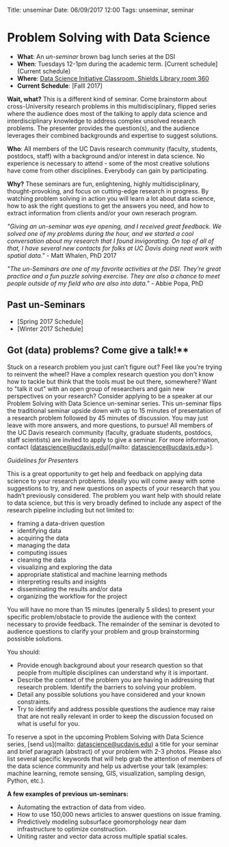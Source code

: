 Title: unseminar
Date: 06/09/2017 12:00 
Tags: unseminar, seminar

# Problem Solving with Data Science

* __What__: An *un-seminar* brown bag lunch series at the DSI
* __When__:  Tuesdays 12-1pm during the academic term. [Current schedule](Current schedule)
* __Where__: [Data Science Initiative Classroom, Shields Library room 360](http://dsi.ucdavis.edu/directions.html)
* __Current Schedule__: [Falll 2017]

**Wait, what?** 
This is a different kind of seminar. Come brainstorm about cross-University research problems in this multidisciplinary, flipped series where the audience does most of the talking to apply data science and interdisciplinary knowledge to address complex unsolved research problems. The presenter provides the question(s), and the audience leverages their combined backgrounds and expertise to suggest solutions.
 
**Who**: 
All members of the UC Davis research community (faculty, students, postdocs, staff) with a background and/or interest in data science. No experience is necessary to attend - some of the most creative solutions have come from other disciplines. Everybody can gain by participating. 
 
**Why?** 
These seminars are fun, enlightening, highly multidisciplinary, thought-provoking, and focus on cutting-edge research in progress. By watching problem solving in action you will learn a lot about data science, how to ask the right questions to get the answers you need, and how to extract information from clients and/or your own reserach program.

*"Giving an un-seminar was eye opening, and I received great feedback. We solved one of my problems during the hour, and we started a cool conversation about my research that I found invigorating. On top of all of that, I have several new contacts for folks at UC Davis doing neat work with spatial data."* - Matt Whalen, PhD 2017

*"The un-Seminars are one of my favorite activities at the DSI. They’re great practice and a fun puzzle solving exercise. They are also a chance to meet people outside of my field who are also into data."* - Abbie Popa, PhD
 

 ## Past un-Seminars
* [Spring 2017 Schedule]
* [Winter 2017 Schedule]


 ## Got (data) problems? Come give a talk!**

 Stuck on a research problem you just can’t figure out? Feel like you're trying to reinvent the wheel? Have a complex research question you don't know how to tackle but think that the tools must be out there, somewhere? Want to "talk it out" with an open group of researchers and gain new perspectives on your research? Consider applying to be a speaker at our Problem Solving with Data Science un-seminar series. This un-seminar flips the traditional seminar upside down with up to 15 minutes of presentation of a research problem followed by 45 minutes of discussion. You may just leave with more answers, and more questions, to pursue! All members of the UC Davis research community (faculty, graduate students, postdocs, staff scientists) are invited to apply to give a seminar. For more information, contact (datascience@ucdavis.edu)[mailto: datascience@ucdavis.edu>].

 
*Guidelines for Presenters*

This is a great opportunity to get help and feedback on applying data science to your research problems. Ideally you will come away with some suggestions to try, and new questions on aspects of your research that you hadn’t previously considered. The problem you want help with should relate to data science, but this is very broadly defined to include any aspect of the research pipeline including but not limited to:

* framing a data-driven question 
* identifying data 
* acquiring the data 
* managing the data 
* computing issues 
* cleaning the data 
* visualizing and exploring the data 
* appropriate statistical and machine learning methods 
* interpreting results and insights 
* disseminating the results and/or data
* organizing the workflow for the project

You will have no more than 15 minutes (generally 5 slides) to present your specific problem/obstacle to provide the audience with the context necessary to provide feedback. The remainder of the seminar is devoted to audience questions to clarify your problem and group brainstorming possisble solutions. 

You should:
* Provide enough background about your research question so that people from multiple disciplines can understand why it is important.
* Describe the context of the problem you are having in addressing that research problem. Identify the barriers to solving your problem.
* Detail any possible solutions you have considered and your known constraints.
* Try to identify and address possible questions the audience may raise that are not really relevant in order to keep the discussion focused on what is useful for you. 
 
To reserve a spot in the upcoming Problem Solving with Data Science series, [send us](mailto: datascience@ucdavis.edu) a title for your seminar and brief paragraph (abstract) of your problem with 2-3 photos. Please also list several specific keywords that will help grab the attention of members of the data science community and help us advertise your talk (examples: machine learning, remote sensing, GIS, visualization, sampling design, Python, etc.).
 
**A few examples of previous un-seminars:**
* Automating the extraction of data from video.
* How to use 150,000 news articles to answer questions on issue framing.
* Predictively modeling subsurface geomorphology near dam infrastructure to optimize construction.
* Uniting raster and vector data across multiple spatial scales.
